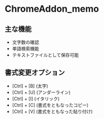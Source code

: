 # ChromeAddon_memo
## 主な機能
- 文字数の確認
- 単語検索機能
- テキストファイルとして保存可能
## 書式変更オプション
- [Ctrl] + [B] (太字)
- [Ctrl] + [U] (アンダーライン)
- [Ctrl] + [I] (イタリック)
- [Ctrl] + [C] (書式をともなったコピー)
- [Ctrl] + [V] (書式をともなった貼り付け)
